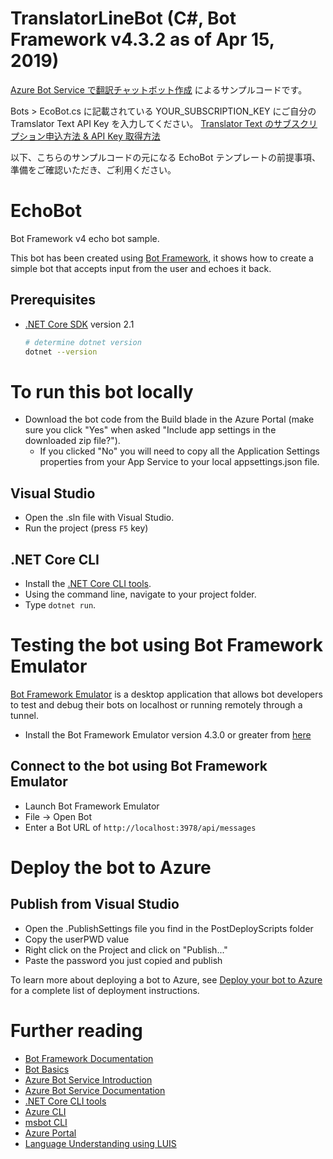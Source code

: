 # TranslatorLineBot (C#, Bot Framework v4.3.2 as of Apr 15, 2019)

[Azure Bot Service で翻訳チャットボット作成](https://qiita.com/annie/items/f8c5964bce2d15c26253) によるサンプルコードです。

Bots > EcoBot.cs に記載されている YOUR_SUBSCRIPTION_KEY にご自分の Tramslator Text API Key を入力してください。
[Translator Text のサブスクリプション申込方法 & API Key 取得方法](https://qiita.com/annie/items/f8c5964bce2d15c26253#211-translator-text-api-%E3%81%AE%E3%82%B5%E3%83%96%E3%82%B9%E3%82%AF%E3%83%AA%E3%83%97%E3%82%B7%E3%83%A7%E3%83%B3%E4%BD%9C%E6%88%90)

以下、こちらのサンプルコードの元になる EchoBot テンプレートの前提事項、準備をご確認いただき、ご利用ください。

# EchoBot
Bot Framework v4 echo bot sample.

This bot has been created using [Bot Framework][1], it shows how to create a simple bot that accepts input from the user and echoes it back.

## Prerequisites
- [.NET Core SDK][4] version 2.1
	```bash
	# determine dotnet version
	dotnet --version
	```

# To run this bot locally
- Download the bot code from the Build blade in the Azure Portal (make sure you click "Yes" when asked "Include app settings in the downloaded zip file?").
    - If you clicked "No" you will need to copy all the Application Settings properties from your App Service to your local appsettings.json file.

## Visual Studio
- Open the .sln file with Visual Studio.
- Run the project (press `F5` key)

## .NET Core CLI
- Install the [.NET Core CLI tools](https://docs.microsoft.com/en-us/dotnet/core/tools/?tabs=netcore2x). 
- Using the command line, navigate to your project folder.
- Type `dotnet run`.

# Testing the bot using Bot Framework Emulator
[Bot Framework Emulator][5] is a desktop application that allows bot developers to test and debug their bots on localhost or running remotely through a tunnel.

- Install the Bot Framework Emulator version 4.3.0 or greater from [here][6]

## Connect to the bot using Bot Framework Emulator
- Launch Bot Framework Emulator
- File -> Open Bot
- Enter a Bot URL of `http://localhost:3978/api/messages`

# Deploy the bot to Azure
## Publish from Visual Studio
- Open the .PublishSettings file you find in the PostDeployScripts folder
- Copy the userPWD value
- Right click on the Project and click on "Publish..."
- Paste the password you just copied and publish

To learn more about deploying a bot to Azure, see [Deploy your bot to Azure][40] for a complete list of deployment instructions.

# Further reading
- [Bot Framework Documentation][20]
- [Bot Basics][32]
- [Azure Bot Service Introduction][21]
- [Azure Bot Service Documentation][22]
- [.NET Core CLI tools][23]
- [Azure CLI][7]
- [msbot CLI][9]
- [Azure Portal][10]
- [Language Understanding using LUIS][11]


[1]: https://dev.botframework.com
[4]: https://dotnet.microsoft.com/download
[5]: https://github.com/microsoft/botframework-emulator
[6]: https://github.com/Microsoft/BotFramework-Emulator/releases
[7]: https://docs.microsoft.com/en-us/cli/azure/?view=azure-cli-latest
[8]: https://docs.microsoft.com/en-us/cli/azure/install-azure-cli?view=azure-cli-latest
[9]: https://github.com/Microsoft/botbuilder-tools/tree/master/packages/MSBot
[10]: https://portal.azure.com
[11]: https://www.luis.ai
[20]: https://docs.botframework.com
[21]: https://docs.microsoft.com/en-us/azure/bot-service/bot-service-overview-introduction?view=azure-bot-service-4.0
[22]: https://docs.microsoft.com/en-us/azure/bot-service/?view=azure-bot-service-4.0
[23]: https://docs.microsoft.com/en-us/dotnet/core/tools/?tabs=netcore2x
[32]: https://docs.microsoft.com/en-us/azure/bot-service/bot-builder-basics?view=azure-bot-service-4.0
[40]: https://aka.ms/azuredeployment

